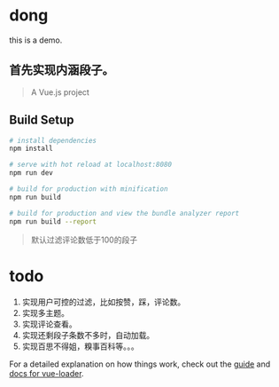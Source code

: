# dong
this is a demo.
## 首先实现内涵段子。

> A Vue.js project

## Build Setup

``` bash
# install dependencies
npm install

# serve with hot reload at localhost:8080
npm run dev

# build for production with minification
npm run build

# build for production and view the bundle analyzer report
npm run build --report
```

>  默认过滤评论数低于100的段子

# todo

1. 实现用户可控的过滤，比如按赞，踩，评论数。
2. 实现多主题。
3. 实现评论查看。
4. 实现还剩段子条数不多时，自动加载。
5. 实现百思不得姐，糗事百科等。。。
 
 
For a detailed explanation on how things work, check out the [guide](http://vuejs-templates.github.io/webpack/) and [docs for vue-loader](http://vuejs.github.io/vue-loader).
